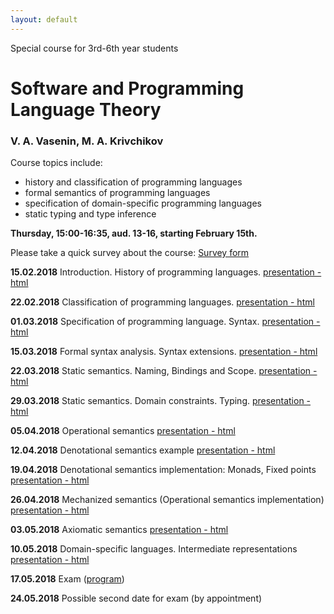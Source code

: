 ```yaml
---
layout: default
---
```

Special course for 3rd-6th year students

# Software and Programming Language Theory

### V. A. Vasenin, M. A. Krivchikov

Course topics include:

* history and classification of programming languages
* formal semantics of programming languages
* specification of domain-specific programming languages
* static typing and type inference

**Thursday, 15:00-16:35, aud. 13-16, starting February 15th.**

Please take a quick survey about the course: [Survey form](https://goo.gl/forms/PYP4oSGn0VfQQL403)


**15.02.2018** Introduction. History of programming languages. 
[presentation - html](presentations/01-Introduction.html)


**22.02.2018** Classification of programming languages. 
[presentation - html](presentations/02-Classification.html) 

**01.03.2018** Specification of programming language. Syntax. 
[presentation - html](presentations/03-Specification-Syntax.html) 

**15.03.2018** Formal syntax analysis. Syntax extensions. 
[presentation - html](presentations/04-Macros-Parsing.html) 

**22.03.2018** Static semantics. Naming, Bindings and Scope. 
[presentation - html](presentations/05-Static-Semantics.html)

**29.03.2018** Static semantics. Domain constraints. Typing.
[presentation - html](presentations/06-Typing.html) 

**05.04.2018** Operational semantics 
[presentation - html](presentations/07-Operational-Semantics.html)

**12.04.2018** Denotational semantics example
[presentation - html](presentations/08-Denotational-semantics-example.html) 

**19.04.2018** Denotational semantics implementation: Monads, Fixed points
[presentation - html](presentations/09-Monads.html) 

**26.04.2018** Mechanized semantics (Operational semantics implementation)
[presentation - html](presentations/10-Operational-Semantics-Implementation.html)

**03.05.2018** Axiomatic semantics 
[presentation - html](presentations/11-Axiomatic-Semantics.html)

**10.05.2018** Domain-specific languages. Intermediate representations
[presentation - html](presentations/12-IR-DSL.html)

**17.05.2018** Exam ([program](presentations/program.html))
 
**24.05.2018** Possible second date for exam (by appointment)
